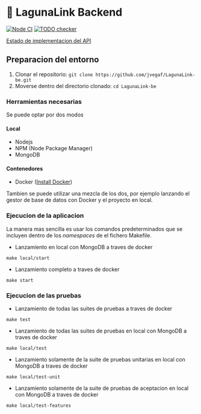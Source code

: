 #  🎯 LagunaLink Backend

[![Node CI](https://github.com/jvegaf/LagunaLink-be/actions/workflows/nodejs.yml/badge.svg?event=pull_request_target)](https://github.com/jvegaf/LagunaLink-be/actions/workflows/nodejs.yml)
[![TODO checker](https://github.com/jvegaf/LagunaLink-be/actions/workflows/todo-checker.yml/badge.svg?event=push)](https://github.com/jvegaf/LagunaLink-be/actions/workflows/todo-checker.yml)


[Estado de implementacion del API](https://github.com/jvegaf/LagunaLink-be/blob/master/api-endpoints.md)

## Preparacion del entorno
1. Clonar el repositorio: `git clone https://github.com/jvegaf/LagunaLink-be.git`
3. Moverse dentro del directorio clonado: `cd LagunaLink-be`
### Herramientas necesarias

Se puede optar por dos modos
#### Local
- Nodejs
- NPM (Node Package Manager)
- MongoDB

####  Contenedores
- Docker ([Install Docker](https://www.docker.com/get-started))

Tambien se puede utilizar una mezcla de los dos, por ejemplo lanzando el gestor de base de datos con Docker y el 
proyecto en local.

### Ejecucion de la aplicacion

La manera mas sencilla es usar los comandos predeterminados que se incluyen dentro de los *namespaces* de el fichero Makefile.

 - Lanzamiento en local con MongoDB a traves de docker
```shell script
make local/start
```

 - Lanzamiento completo a traves de docker
```shell script
make start
```

### Ejecucion de las pruebas

 - Lanzamiento de todas las suites de pruebas a traves de docker
```shell script
make test
```

 - Lanzamiento de todas las suites de pruebas en local con MongoDB a traves de docker
```shell script
make local/test
```

 - Lanzamiento solamente de la suite de pruebas unitarias en local con MongoDB a traves de docker
```shell script
make local/test-unit
```

 - Lanzamiento solamente de la suite de pruebas de aceptacion en local con MongoDB a traves de docker
```shell script
make local/test-features
```
